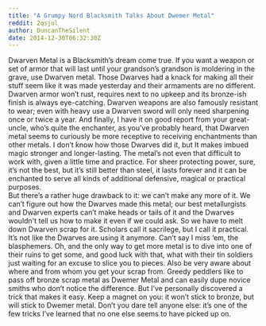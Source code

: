 ```yaml
---
title: "A Grumpy Nord Blacksmith Talks About Dwemer Metal"
reddit: 2qsjul
author: DuncanTheSilent
date: 2014-12-30T06:32:30Z
---
```


Dwarven Metal is a Blacksmith’s dream come true. If you want a weapon or set of armor that will last until your grandson’s grandson is moldering in the grave, use Dwarven metal. Those Dwarves had a knack for making all their stuff seem like it was made yesterday and their armaments are no different. Dwarven armor won’t rust, requires next to no upkeep and its bronze-ish finish is always eye-catching. Dwarven weapons are also famously resistant to wear; even with heavy use a Dwarven sword will only need sharpening once or twice a year. And finally, I have it on good report from your great-uncle, who’s quite the enchanter, as you’ve probably heard, that Dwarven metal seems to curiously be more receptive to receiving enchantments than other metals. I don’t know how those Dwarves did it, but It makes imbued magic stronger and longer-lasting. The metal’s not even that difficult to work with, given a little time and practice. For sheer protecting power, sure, it’s not the best, but it’s still better than steel, it lasts forever and it can be enchanted to serve all kinds of additional defensive, magical or practical purposes.  
But there’s a rather huge drawback to it: we can’t make any more of it. We can’t figure out how the Dwarves made this metal; our best metallurgists and Dwarven experts can’t make heads or tails of it and the Dwarves wouldn't tell us how to make it even if we could ask. So we have to melt down Dwarven scrap for it. Scholars call it sacrilege, but I call it practical. It’s not like the Dwarves are using it anymore. Can’t say I miss ‘em, the blasphemers. Oh, and the only way to get more metal is to dive into one of their ruins to get some, and good luck with that, what with their tin soldiers just waiting for an excuse to slice you to pieces. Also be very aware about where and from whom you get your scrap from. Greedy peddlers like to pass off bronze scrap metal as Dwemer Metal and can easily dupe novice smiths who don’t notice the difference. But I’ve personally discovered a trick that makes it easy. Keep a magnet on you: it won’t stick to bronze, but will stick to Dwemer metal. Don’t you dare tell anyone else: it’s one of the few tricks I’ve learned that no one else seems to have picked up on.

